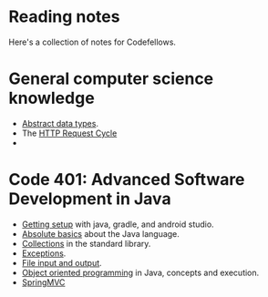 # Reading notes

Here's a collection of notes for Codefellows.

# General computer science knowledge

- [Abstract data types](adts.md).
- The [HTTP Request Cycle](http.md)
-

# Code 401: Advanced Software Development in Java

- [Getting setup](setup.md) with java, gradle, and android studio.
- [Absolute basics](basics.md) about the Java language.
- [Collections](collections.md) in the standard library.
- [Exceptions](exceptions.md).
- [File input and output](file-io.md).
- [Object oriented programming](oop.md) in Java, concepts and execution.
- [SpringMVC](spring_mvc.md)
